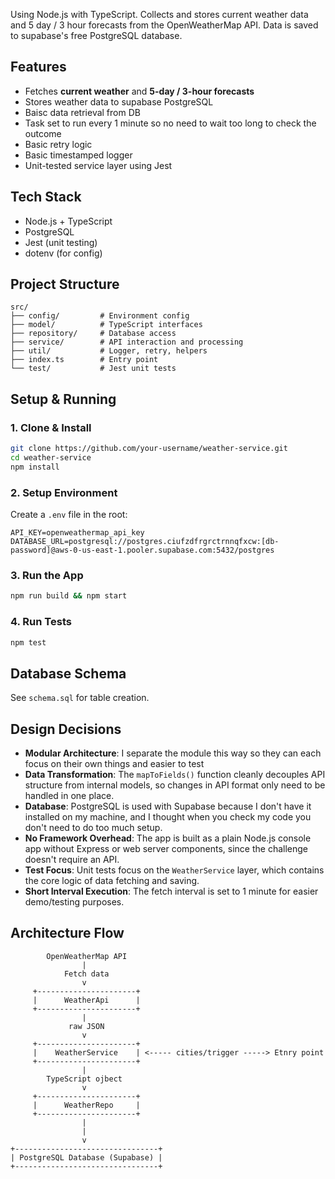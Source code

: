 Using Node.js with TypeScript. Collects and stores current weather data and 5 day / 3 hour forecasts from the OpenWeatherMap API. Data is saved to supabase's free PostgreSQL database.

## Features

- Fetches **current weather** and **5-day / 3-hour forecasts**
- Stores weather data to supabase PostgreSQL
- Baisc data retrieval from DB
- Task set to run every 1 minute so no need to wait too long to check the outcome
- Basic retry logic
- Basic timestamped logger
- Unit-tested service layer using Jest

## Tech Stack

- Node.js + TypeScript
- PostgreSQL
- Jest (unit testing)
- dotenv (for config)

## Project Structure

```
src/
├── config/         # Environment config
├── model/          # TypeScript interfaces
├── repository/     # Database access
├── service/        # API interaction and processing
├── util/           # Logger, retry, helpers
├── index.ts        # Entry point
└── test/           # Jest unit tests
```

## Setup & Running

### 1. Clone & Install

```bash
git clone https://github.com/your-username/weather-service.git
cd weather-service
npm install
```

### 2. Setup Environment

Create a `.env` file in the root:

```env
API_KEY=openweathermap_api_key
DATABASE_URL=postgresql://postgres.ciufzdfrgrctrnnqfxcw:[db-password]@aws-0-us-east-1.pooler.supabase.com:5432/postgres
```

### 3. Run the App

```bash
npm run build && npm start
```

### 4. Run Tests

```bash
npm test
```

## Database Schema

See `schema.sql` for table creation.

## Design Decisions

- **Modular Architecture**: I separate the module this way so they can each focus on their own things and easier to test
- **Data Transformation**: The `mapToFields()` function cleanly decouples API structure from internal models, so changes in API format only need to be handled in one place.
- **Database**: PostgreSQL is used with Supabase because I don't have it installed on my machine, and I thought when you check my code you don't need to do too much setup.
- **No Framework Overhead**: The app is built as a plain Node.js console app without Express or web server components, since the challenge doesn't require an API.
- **Test Focus**: Unit tests focus on the `WeatherService` layer, which contains the core logic of data fetching and saving.
- **Short Interval Execution**: The fetch interval is set to 1 minute for easier demo/testing purposes.

## Architecture Flow

```
        OpenWeatherMap API
                |
            Fetch data
                v
     +----------------------+     
     |      WeatherApi      | 
     +----------------------+
                |
             raw JSON                    
                v
     +----------------------+
     |    WeatherService    | <----- cities/trigger -----> Etnry point
     +----------------------+ 
                |
        TypeScript ojbect
                v  
     +----------------------+   
     |      WeatherRepo     |  
     +----------------------+  
                |
                |   
                v          
+--------------------------------+ 
| PostgreSQL Database (Supabase) |
+--------------------------------+
```
